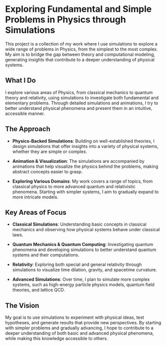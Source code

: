 # Exploring Fundamental and Simple Problems in Physics through Simulations

This project is a collection of my work where I use simulations to explore a wide range of problems in Physics, from the simplest to the most complex. My aim is to bridge the gap between theory and computational modeling, generating insights that contribute to a deeper understanding of physical systems.

## What I Do

I explore various areas of Physics, from classical mechanics to quantum theory and relativity, using simulations to investigate both fundamental and elementary problems. Through detailed simulations and animations, I try to better understand physical phenomena and present them in an intuitive, accessible manner.

## The Approach

- **Physics-Backed Simulations**: Building on well-established theories, I design simulations that offer insights into a variety of physical systems, whether they are simple or complex.
  
- **Animation & Visualization**: The simulations are accompanied by animations that help visualize the physics behind the problems, making abstract concepts easier to grasp.

- **Exploring Various Domains**: My work covers a range of topics, from classical physics to more advanced quantum and relativistic phenomena. Starting with simpler systems, I aim to gradually expand to more intricate models.

## Key Areas of Focus

- **Classical Simulations**: Understanding basic concepts in classical mechanics and observing how physical systems behave under classical laws.
  
- **Quantum Mechanics & Quantum Computing**: Investigating quantum phenomena and developing simulations to better understand quantum systems and their computations.

- **Relativity**: Exploring both special and general relativity through simulations to visualize time dilation, gravity, and spacetime curvature.

- **Advanced Simulations**: Over time, I plan to simulate more complex systems, such as high-energy particle physics models, quantum field theories, and lattice QCD.

## The Vision

My goal is to use simulations to experiment with physical ideas, test hypotheses, and generate results that provide new perspectives. By starting with simpler problems and gradually advancing, I hope to contribute to a deeper understanding of both basic and advanced physical phenomena, while making this knowledge accessible to others.
